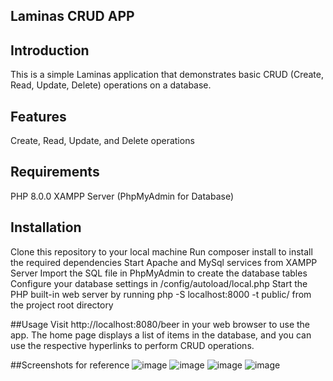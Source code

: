 ## Laminas CRUD APP

## Introduction

This is a simple Laminas application that demonstrates basic CRUD (Create, Read, Update, Delete) operations on a database.

## Features
Create, Read, Update, and Delete operations

## Requirements
PHP 8.0.0
XAMPP Server (PhpMyAdmin for Database)

## Installation
Clone this repository to your local machine
Run composer install to install the required dependencies
Start Apache and MySql services from XAMPP Server
Import the SQL file in PhpMyAdmin to create the database tables
Configure your database settings in /config/autoload/local.php
Start the PHP built-in web server by running php -S localhost:8000 -t public/ from the project root directory

##Usage
Visit http://localhost:8080/beer in your web browser to use the app. 
The home page displays a list of items in the database, and you can use the respective hyperlinks to perform CRUD operations.

##Screenshots for reference
![image](https://user-images.githubusercontent.com/132340864/235618817-aae870c9-0a91-4015-8fe6-a82cbb8eaee2.png)
![image](https://user-images.githubusercontent.com/132340864/235618891-dfd8004c-b46e-4ef6-bb6b-255bdd8d0d31.png)
![image](https://user-images.githubusercontent.com/132340864/235618964-5602a68e-39ae-4d60-ae94-c4bc68cffc55.png)
![image](https://user-images.githubusercontent.com/132340864/235619015-207a1661-1cef-4103-80ea-9561b8ebbbd3.png)

